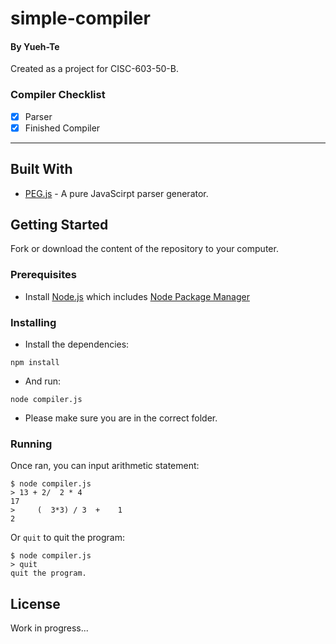 # simple-compiler

#### By Yueh-Te

Created as a project for CISC-603-50-B.

### Compiler Checklist

- [x] Parser
- [x] Finished Compiler

---

## Built With

* [PEG.js] - A pure JavaScirpt parser generator.

## Getting Started

Fork or download the content of the repository to your computer.

### Prerequisites

- Install [Node.js] which includes [Node Package Manager][npm]

### Installing

- Install the dependencies:

```
npm install
```

- And run:

```
node compiler.js
```
- Please make sure you are in the correct folder.

### Running

Once ran, you can input arithmetic statement:

    $ node compiler.js
    > 13 + 2/  2 * 4
    17
    >     (  3*3) / 3  +    1
    2

Or `quit` to quit the program:

    $ node compiler.js
    > quit
    quit the program.

## License

Work in progress...

[node.js]: https://nodejs.org/
[npm]: https://www.npmjs.com/get-npm
[PEG.js]: https://pegjs.org/documentation
